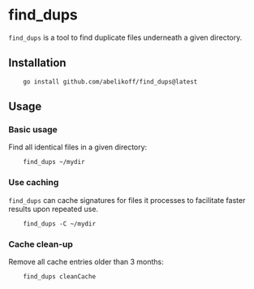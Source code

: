 # find_dups

`find_dups` is a tool to find duplicate files underneath a given directory.

## Installation

```shell
    go install github.com/abelikoff/find_dups@latest
```

## Usage

### Basic usage

Find all identical files in a given directory:

```shell
    find_dups ~/mydir
```

### Use caching

`find_dups` can cache signatures for files it processes to facilitate faster
results upon repeated use.

```shell
    find_dups -C ~/mydir
```

### Cache clean-up

Remove all cache entries older than 3 months:

```shell
    find_dups cleanCache
```
